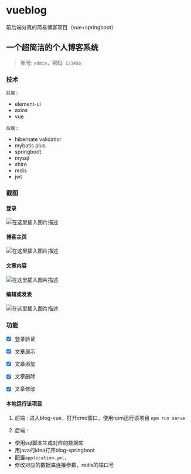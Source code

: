 # vueblog
前后端分离的简易博客项目（vue+springboot）
## 一个超简洁的个人博客系统

> 账号: `admin`，密码: `123456` 


### 技术

`前端` : 
* element-ui
* axios
* vue

`后端` : 
* hibernate validatior
* mybatis plus
* springboot
* mysql
* shiro
* redis
* jwt

### 截图
#### 登录
![在这里插入图片描述](https://img-blog.csdnimg.cn/20200721232751229.png?x-oss-process=image/watermark,type_ZmFuZ3poZW5naGVpdGk,shadow_10,text_aHR0cHM6Ly9ibG9nLmNzZG4ubmV0L3dlaXhpbl80Mzg1MzA5Nw==,size_16,color_FFFFFF,t_70)

#### 博客主页
![在这里插入图片描述](https://img-blog.csdnimg.cn/20200721232618772.png?x-oss-process=image/watermark,type_ZmFuZ3poZW5naGVpdGk,shadow_10,text_aHR0cHM6Ly9ibG9nLmNzZG4ubmV0L3dlaXhpbl80Mzg1MzA5Nw==,size_16,color_FFFFFF,t_70)

#### 文章内容
![在这里插入图片描述](https://img-blog.csdnimg.cn/20200721232703708.png?x-oss-process=image/watermark,type_ZmFuZ3poZW5naGVpdGk,shadow_10,text_aHR0cHM6Ly9ibG9nLmNzZG4ubmV0L3dlaXhpbl80Mzg1MzA5Nw==,size_16,color_FFFFFF,t_70)

#### 编辑或发表
![在这里插入图片描述](https://img-blog.csdnimg.cn/20200721232730921.png?x-oss-process=image/watermark,type_ZmFuZ3poZW5naGVpdGk,shadow_10,text_aHR0cHM6Ly9ibG9nLmNzZG4ubmV0L3dlaXhpbl80Mzg1MzA5Nw==,size_16,color_FFFFFF,t_70)

### 功能
* [x] 登录验证
* [x] 文章展示
* [x] 文章添加
* [x] 文章删除
* [x] 文章修改



#### 本地运行该项目
1. 前端 : 进入blog-vue，打开cmd窗口，使用npm运行该项目 `npm run serve`

2. 后端 : 
- 使用sql脚本生成对应的数据库
- 用java的idea打开blog-springboot
- 配置`application.yml`，
- 修改对应的数据库连接参数，redis的端口号
```
